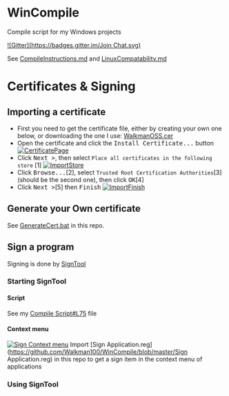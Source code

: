 # WinCompile
Compile script for my Windows projects

[![Gitter](https://badges.gitter.im/Join Chat.svg)](https://gitter.im/Walkman100/Walkman?utm_source=badge&utm_medium=badge&utm_campaign=pr-badge&utm_content=badge)

See [CompileInstructions.md](https://github.com/Walkman100/gists/blob/master/CompileInstructions.md) and [LinuxCompatability.md](https://github.com/Walkman100/gists/blob/master/LinuxCompatability.md)

# Certificates & Signing
## Importing a certificate
- First you need to get the certificate file, either by creating your own one below, or downloading the one I use: [WalkmanOSS.cer](https://github.com/Walkman100/WinCompile/blob/master/WalkmanOSS.cer)
- Open the certificate and click the <kbd>Install Certificate...</kbd> button
[![CertificatePage][CertificatePage]][CertificatePage]
- Click <kbd>Next ></kbd>, then select `Place all certificates in the following store` [1]
[![ImportStore][ImportStore]][ImportStore]
- Click <kbd>Browse...</kbd>[2], select `Trusted Root Certification Authorities`[3] (should be the second one), then click <kbd>OK</kbd>[4]
- Click <kbd>Next ></kbd>[5] then <kbd>Finish</kbd>
[![ImportFinish][ImportFinish]][ImportFinish]

## Generate your Own certificate
See [GenerateCert.bat](https://github.com/Walkman100/WinCompile/blob/master/GenerateCert.bat) in this repo.

## Sign a program
Signing is done by [SignTool](https://msdn.microsoft.com/en-us/library/aa387764.aspx)

### Starting SignTool
#### Script
See my [Compile Script#L75](https://github.com/Walkman100/WinCompile/blob/master/Compile.bat#L75) file

#### Context menu
[![Sign Context menu][SignContext]][SignContext]
Import [Sign Application.reg](https://github.com/Walkman100/WinCompile/blob/master/Sign Application.reg) in this repo to get a sign item in the context menu of applications

### Using SignTool


  [CertificatePage]: http://walkman100.github.io/images/Screenshots/My_Projects/WinCompile/CertificatePage.png
  [ImportStore]: http://walkman100.github.io/images/Screenshots/My_Projects/WinCompile/ImportStore.png
  [ImportFinish]: http://walkman100.github.io/images/Screenshots/My_Projects/WinCompile/ImportFinish.png
  [SignContext]: http://walkman100.github.io/images/Screenshots/My_Projects/WinCompile/SignContext.png
